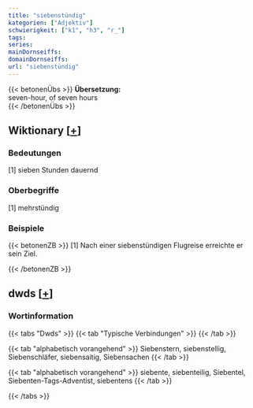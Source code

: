 ```yaml
---
title: "siebenstündig"
kategorien: ["Adjektiv"]
schwierigkeit: ["k1", "h3", "r_"]
tags:
series:
mainDornseiffs:
domainDornseiffs:
url: "siebenstündig"
---
```


{{< betonenÜbs >}}
**Übersetzung:**  
seven-hour, of  seven hours  
{{< /betonenÜbs >}}

## Wiktionary [[+](https://de.wiktionary.org/wiki/siebenstündig)]

### Bedeutungen
[1] sieben Stunden dauernd  

### Oberbegriffe
[1] mehrstündig  

### Beispiele
{{< betonenZB >}}
[1] Nach einer siebenstündigen Flugreise erreichte er sein Ziel.  

{{< /betonenZB >}}


## dwds [[+](https://www.dwds.de/wb/siebenstündig)]

### Wortinformation
{{< tabs "Dwds" >}}
{{< tab "Typische Verbindungen" >}}
{{< /tab >}}

{{< tab "alphabetisch vorangehend" >}}
Siebenstern, siebenstellig, Siebenschläfer, siebensaitig, Siebensachen
{{< /tab >}}

{{< tab "alphabetisch vorangehend" >}}
siebente, siebenteilig, Siebentel, Siebenten-Tags-Adventist, siebentens
{{< /tab >}}

{{< /tabs >}}

